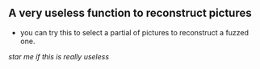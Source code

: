 ## A very useless function to reconstruct pictures

- you can try this to select a partial of pictures to reconstruct a fuzzed one.



*star me if this is really useless*
